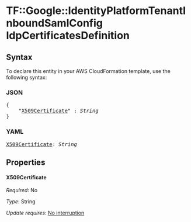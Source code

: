 # TF::Google::IdentityPlatformTenantInboundSamlConfig IdpCertificatesDefinition

## Syntax

To declare this entity in your AWS CloudFormation template, use the following syntax:

### JSON

<pre>
{
    "<a href="#x509certificate" title="X509Certificate">X509Certificate</a>" : <i>String</i>
}
</pre>

### YAML

<pre>
<a href="#x509certificate" title="X509Certificate">X509Certificate</a>: <i>String</i>
</pre>

## Properties

#### X509Certificate

_Required_: No

_Type_: String

_Update requires_: [No interruption](https://docs.aws.amazon.com/AWSCloudFormation/latest/UserGuide/using-cfn-updating-stacks-update-behaviors.html#update-no-interrupt)

